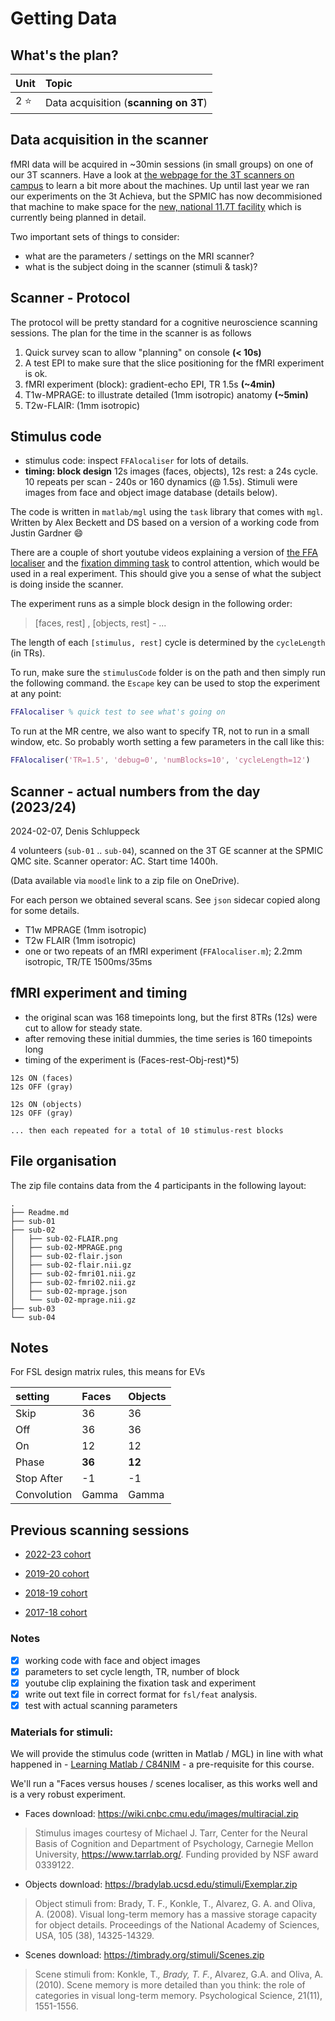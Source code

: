 # Getting Data

## What's the plan?

| Unit     | Topic                                            |
|:---------|:-------------------------------------------------|
| 2 :star: | Data acquisition (**scanning on 3T**)            |

## Data acquisition in the scanner

fMRI data will be acquired in ~30min sessions (in small groups) on one of our 3T scanners. Have a look at
[the webpage for the 3T scanners on campus](https://www.nottingham.ac.uk/research/groups/spmic/facilities/facilities.aspx) to learn a bit more about the machines.  Up until last year we ran our experiments on the 3t Achieva, but the SPMIC has now decommisioned that machine to make space for the [new, national 11.7T facility](https://www.nottingham.ac.uk/research/groups/spmic/research/national-facility-for-ultra-high-field-11.7t-human-mri-scanning/index.aspx) which is currently being planned in detail.

Two important sets of things to consider:

- what are the parameters / settings on the MRI scanner?
- what is the subject doing in the scanner (stimuli & task)?

## Scanner - Protocol

The protocol will be pretty standard for a cognitive neuroscience scanning sessions. The plan for the time in the scanner is as follows

1. Quick survey scan to allow "planning" on console **(< 10s)**
2. A test EPI to make sure that the slice positioning for the fMRI experiment is ok.
3. fMRI experiment (block): gradient-echo EPI, TR 1.5s **(~4min)**
4. T1w-MPRAGE: to illustrate detailed (1mm isotropic) anatomy **(~5min)**
5. T2w-FLAIR: (1mm isotropic)

## Stimulus code 

+ stimulus code: inspect ``FFAlocaliser``  for lots of details. 
+ **timing: block design** 12s images (faces, objects), 12s rest: a 24s cycle. 10 repeats per scan - 240s or 160 dynamics (@ 1.5s). Stimuli were images from face and object image database (details below).

The code is written in ``matlab/mgl`` using the ``task`` library that comes with ``mgl``. Written by Alex Beckett and DS based on a version of a working code from Justin Gardner :smile:

There are a couple of short youtube videos explaining a version of <a href="https://youtu.be/wcA_h-rrVeM" target="_blank">the FFA localiser</a> and the <a href="https://youtu.be/exqNc7q8zSs" target="_blank">fixation dimming task</a> to control attention, which would be used in a real experiment. This should give you  a sense of what the subject is doing inside the scanner.

The experiment runs as a simple block design in the following order:

>[faces, rest] , [objects, rest] - ...

The length of each ``[stimulus, rest]`` cycle is determined by the ``cycleLength`` (in TRs).

To run, make sure the ``stimulusCode`` folder is on the path and then simply run the following command. the ``Escape`` key can be used to stop the experiment at any point:

```matlab
FFAlocaliser % quick test to see what's going on
```

To run at the MR centre, we also want to specify TR, not to run in a small window, etc. So probably worth setting a few parameters in the call like this:

```matlab
FFAlocaliser('TR=1.5', 'debug=0', 'numBlocks=10', 'cycleLength=12')
```

## Scanner - actual numbers from the day (2023/24)

2024-02-07, Denis Schluppeck

4 volunteers (``sub-01`` .. ``sub-04``), scanned on the 3T GE scanner at the SPMIC QMC site. Scanner operator: AC. Start time 1400h.

(Data available via `moodle` link to a zip file on OneDrive). 

For each person we obtained several scans. See `json` sidecar copied along for some details.

- T1w MPRAGE (1mm isotropic)
- T2w FLAIR  (1mm isotropic)
- one or two repeats of an fMRI experiment (`FFAlocaliser.m`); 2.2mm isotropic, TR/TE 1500ms/35ms

## fMRI experiment and timing

- the original scan was 168 timepoints long, but the first 8TRs (12s) were cut to allow for steady state. 
- after removing these initial dummies, the time series is 160 timepoints long
- timing of the experiment is (Faces-rest-Obj-rest)*5)

```
12s ON (faces)
12s OFF (gray)

12s ON (objects)
12s OFF (gray)

... then each repeated for a total of 10 stimulus-rest blocks 
```

## File organisation 

The zip file contains data from the 4 participants in the following layout:

```text
.
├── Readme.md
├── sub-01
├── sub-02
│   ├── sub-02-FLAIR.png
│   ├── sub-02-MPRAGE.png
│   ├── sub-02-flair.json
│   ├── sub-02-flair.nii.gz
│   ├── sub-02-fmri01.nii.gz
│   ├── sub-02-fmri02.nii.gz
│   ├── sub-02-mprage.json
│   └── sub-02-mprage.nii.gz
├── sub-03
└── sub-04

```


## Notes

For FSL design matrix rules, this means for EVs

| setting     | Faces  | Objects |
| :---------- | :----- | :------ |
| Skip        | 36     | 36      |
| Off         | 36     | 36      |
| On          | 12     | 12      |
| Phase       | **36** | **12**  |
| Stop After  | -1     | -1      |
| Convolution | Gamma  | Gamma   |





## Previous scanning sessions

- [2022-23 cohort](./2022-23-scanning.md)

- [2019-20 cohort](./2019-20-scanning.md)

- [2018-19 cohort](./2018-19-scanning.md)

- [2017-18 cohort](./2017-18-scanning.md)



### Notes

- [x] working code with face and object images
- [x] parameters to set cycle length, TR, number of block
- [x] youtube clip explaining the fixation task and experiment
- [X] write out text file in correct format for ``fsl/feat`` analysis.
- [X] test with actual scanning parameters

### Materials for stimuli:

We will provide the stimulus code (written in Matlab / MGL) in line with what happened in - [Learning Matlab / C84NIM](https://github.com/schluppeck/learningMatlab) - a pre-requisite for this course.

We'll run a "Faces versus houses / scenes localiser, as this works well and is a very robust experiment.

- Faces download:
https://wiki.cnbc.cmu.edu/images/multiracial.zip

>Stimulus images courtesy of Michael J. Tarr, Center for the Neural Basis of Cognition and Department of Psychology, Carnegie Mellon University, https://www.tarrlab.org/. Funding provided by NSF award 0339122.

- Objects download:
https://bradylab.ucsd.edu/stimuli/Exemplar.zip

>Object stimuli from: Brady, T. F., Konkle, T., Alvarez, G. A. and Oliva, A. (2008). Visual long-term memory has a massive storage capacity for object details. Proceedings of the National Academy of Sciences, USA, 105 (38), 14325-14329.

- Scenes download: https://timbrady.org/stimuli/Scenes.zip

>Scene stimuli from: Konkle, T.*, Brady, T. F.*, Alvarez, G.A. and Oliva, A. (2010). Scene memory is more detailed than you think: the role of categories in visual long-term memory. Psychological Science, 21(11), 1551-1556.
